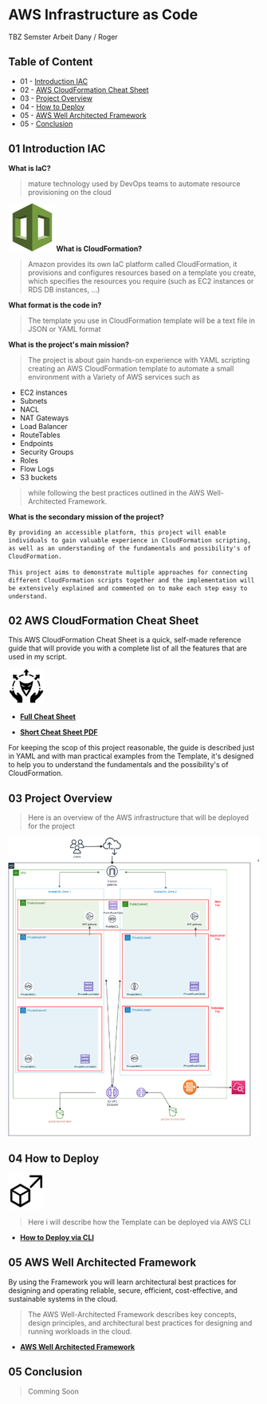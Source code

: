 AWS Infrastructure as Code
==== 

TBZ Semster Arbeit Dany / Roger

## Table of Content

* 01 - [Introduction IAC](#01-Introduction-IAC)
* 02 - [AWS CloudFormation Cheat Sheet](#02-AWS-CloudFormation-Cheat-Sheet)
* 03 - [Project Overview](#04-Project-Overview)
* 04 - [How to Deploy](#03-How-to-Deploy)
* 05 - [AWS Well Architected Framework ](#03-AWS-Well-Architected-Framework)
* 05 - [Conclusion](#05-Conclusion)

## 01 Introduction IAC

**What is IaC?**

> mature technology used by DevOps teams to automate resource provisioning on the cloud

![AWS CloudFormation](images/cloudformation_logo.png)**What is CloudFormation?**
 
> Amazon provides its own IaC platform called CloudFormation, it provisions and configures resources based on a template you create, which specifies the resources you require (such as EC2 instances or RDS DB instances, ...)

**What format is the code in?**

> The template you use in CloudFormation template will be a text file in JSON or YAML format 

**What is the project's main mission?**

> The project is about gain hands-on experience with YAML scripting creating an AWS CloudFormation template to automate a small environment with a Variety of AWS services such as
- EC2 instances
- Subnets
- NACL
- NAT Gateways
- Load Balancer
- RouteTables
- Endpoints
- Security Groups
- Roles
- Flow Logs
- S3 buckets 

> while following the best practices outlined in the AWS Well-Architected Framework.

**What is the secondary mission of the project?**

```
By providing an accessible platform, this project will enable individuals to gain valuable experience in CloudFormation scripting, as well as an understanding of the fundamentals and possibility's of CloudFormation.

This project aims to demonstrate multiple approaches for connecting different CloudFormation scripts together and the implementation will be extensively explained and commented on to make each step easy to understand. 
```

## 02 AWS CloudFormation Cheat Sheet

This AWS CloudFormation Cheat Sheet is a quick, self-made reference guide that will provide you with a complete list of all the features that are used in my script.

![Short Table Version](images/cheat_logo.png)  

- [**Full Cheat Sheet**](Cheat_Sheet_Cloud_Formation.md)

- [**Short Cheat Sheet PDF**](cheatsheet_aws-cloudformation.pdf)

For keeping the scop of this project reasonable, the guide is described just in YAML and with man practical examples from the Template, it's designed to help you to understand the fundamentals and the possibility's of CloudFormation.
## 03 Project Overview 

> Here is an overview of the AWS infrastructure that will be deployed for the project

![Drawio](images/AWSInfra01.png)

## 04 How to Deploy 

![DeployCLI](images/deploy.png)  

> Here i will describe how the Template can be deployed via AWS CLI 

- [**How to Deploy via CLI**](howtodeploy.md)

## 05 AWS Well Architected Framework 

By using the Framework you will learn architectural best practices for designing and operating reliable, secure, efficient, cost-effective, and sustainable systems in the cloud.

> The AWS Well-Architected Framework describes key concepts, design principles, and architectural best practices for designing and running workloads in the cloud.


- [**AWS Well Architected Framework**](best_practice.md)



## 05 Conclusion

> Comming Soon





